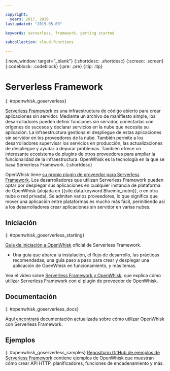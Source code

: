 ```yaml
---

copyright:
  years: 2017, 2019
lastupdated: "2019-05-09"

keywords: serverless, framework, getting started

subcollection: cloud-functions

---
```






{:new_window: target="_blank"}
{:shortdesc: .shortdesc}
{:screen: .screen}
{:codeblock: .codeblock}
{:pre: .pre}
{:tip: .tip}

# Serverless Framework
{: #openwhisk_goserverless}

[Serverless Framework](https://serverless.com/) es una infraestructura de código abierto para crear aplicaciones sin servidor. Mediante un archivo de manifiesto simple, los desarrolladores pueden definir funciones sin servidor, conectarlas con orígenes de sucesos y declarar servicios en la nube que necesita su aplicación. La infraestructura gestiona el despliegue de estas aplicaciones sin servidor en los proveedores de la nube. También permite a los desarrolladores supervisar los servicios en producción, las actualizaciones de despliegue y ayudar a depurar problemas. También ofrece un interesante ecosistema de plugins de otros proveedores para ampliar la funcionalidad de la infraestructura. OpenWhisk es la tecnología en la que se basa Serverless Framework.
{:shortdesc}

OpenWhisk tiene [su propio plugin de proveedor para Serverless Framework](https://github.com/serverless/serverless-openwhisk). Los desarrolladores que utilizan Serverless Framework pueden optar por desplegar sus aplicaciones en cualquier instancia de plataforma de OpenWhisk (alojada en {{site.data.keyword.Bluemix_notm}}, o en otra nube o red privada). Se admiten varios proveedores, lo que significa que mover una aplicación entre plataformas es mucho más fácil, permitiendo así a los desarrolladores crear aplicaciones sin servidor en varias nubes.

## Iniciación
{: #openwhisk_goserverless_starting}

[Guía de iniciación a OpenWhisk](https://serverless.com/framework/docs/providers/openwhisk/guide/intro/) oficial de Serverless Framework.
* Una guía que abarca la instalación, el flujo de desarrollo, las prácticas recomendadas, una guía paso a paso para crear y desplegar una aplicación de OpenWhisk en funcionamiento, y más temas.

Vea el vídeo sobre [Serverless Framework y OpenWhisk](https://youtu.be/GJY10W98Itc), que explica cómo utilizar Serverless Framework con el plugin de proveedor de OpenWhisk.

## Documentación
{: #openwhisk_goserverless_docs}

[Aquí encontrará](https://serverless.com/framework/docs/providers/openwhisk/) documentación actualizada sobre cómo utilizar OpenWhisk con Serverless Framework.

## Ejemplos
{: #openwhisk_goserverless_samples}
[Repositorio GitHub de ejemplos de Serverless Framework](https://github.com/serverless/examples) contiene ejemplos de OpenWhisk que muestran cómo crear API HTTP, planificadores, funciones de encadenamiento y más.

